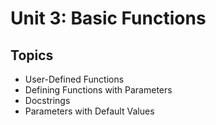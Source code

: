 # Unit 3: Basic Functions
## Topics
* User-Defined Functions
* Defining Functions with Parameters
* Docstrings
* Parameters with Default Values
